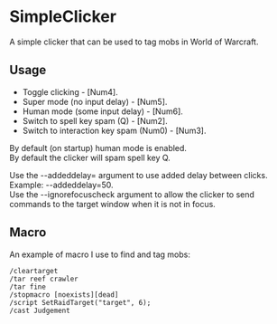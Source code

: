 # SimpleClicker
A simple clicker that can be used to tag mobs in World of Warcraft.  

## Usage
- Toggle clicking - [Num4].  
- Super mode (no input delay) - [Num5].  
- Human mode (some input delay) - [Num6].  
- Switch to spell key spam (Q) - [Num2].  
- Switch to interaction key spam (Num0) - [Num3].  

By default (on startup) human mode is enabled.  
By default the clicker will spam spell key Q.  

Use the --addeddelay= argument to use added delay between clicks. Example: --addeddelay=50.  
Use the --ignorefocuscheck argument to allow the clicker to send commands to the target window when it is not in focus.  

## Macro
An example of macro I use to find and tag mobs:  
```
/cleartarget
/tar reef crawler
/tar fine
/stopmacro [noexists][dead]
/script SetRaidTarget("target", 6);
/cast Judgement
```
